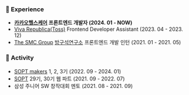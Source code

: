 ### 🚀 Experience
- **[카카오헬스케어](https://kakaohealthcare.com) 프론트엔드 개발자 (2024. 01 - NOW)**
- [Viva Republica(Toss)](https://toss.im) Frontend Developer Assistant (2023. 04 - 2023. 12)
- [The SMC Group](https://thesmc.co.kr) [방구석연구소](https://www.banggooso.com) 프론트엔드 개발 인턴 (2021. 01 - 2021. 05)

### 🌈 Activity
- [SOPT makers](https://makers.sopt.org) 1, 2, 3기 (2022. 09 - 2024. 01)
- [SOPT](https://www.sopt.org) 29기, 30기 웹 파트 (2021. 09 - 2022. 07)
- 삼성 주니어 SW 창작대회 멘토 (2021. 08 - 2021. 09)
